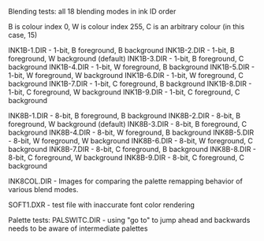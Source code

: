 
Blending tests: all 18 blending modes in ink ID order

B is colour index 0, W is colour index 255, C is an arbitrary colour (in this case, 15)

INK1B-1.DIR - 1-bit, B foreground, B background
INK1B-2.DIR - 1-bit, B foreground, W background (default)
INK1B-3.DIR - 1-bit, B foreground, C background
INK1B-4.DIR - 1-bit, W foreground, B background
INK1B-5.DIR - 1-bit, W foreground, W background
INK1B-6.DIR - 1-bit, W foreground, C background
INK1B-7.DIR - 1-bit, C foreground, B background
INK1B-8.DIR - 1-bit, C foreground, W background
INK1B-9.DIR - 1-bit, C foreground, C background

INK8B-1.DIR - 8-bit, B foreground, B background
INK8B-2.DIR - 8-bit, B foreground, W background (default)
INK8B-3.DIR - 8-bit, B foreground, C background
INK8B-4.DIR - 8-bit, W foreground, B background
INK8B-5.DIR - 8-bit, W foreground, W background
INK8B-6.DIR - 8-bit, W foreground, C background
INK8B-7.DIR - 8-bit, C foreground, B background
INK8B-8.DIR - 8-bit, C foreground, W background
INK8B-9.DIR - 8-bit, C foreground, C background

INK8COL.DIR - Images for comparing the palette remapping behavior of various blend modes.

SOFT1.DXR - test file with inaccurate font color rendering

Palette tests:
PALSWITC.DIR - using "go to" to jump ahead and backwards needs to be aware of intermediate palettes
